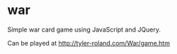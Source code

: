 # war
Simple war card game using JavaScript and JQuery. 

Can be played at http://tyler-roland.com/War/game.htm
